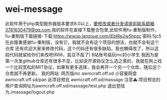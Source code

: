 # wei-message
此软件用于php类型服务器版本要求8.0以上，要修改或者分发请提前联系邮箱3781630479@qq.com,我的软件在直接下载整合包里,此软件用fu-重制版制作，fu-重制版下载链接-下载:https://wwuo.lanzoue.com/iEbWe2w5hpzc 密码:5jc5
在此隆重感谢fu-重制版，没有它，我就不会有这个项目的想法，也就不会有这个仓库
    还有欢迎大家来修改代码，这个代码还有很多缺陷，我也懒得改了，所以这段代码就留给你们来改吧(666，盐豆不盐了)
    B站账号癌玩mc的小学生
    我因为是第一次发github仓库还有很多不足，比如说开源协议怎么选之类的，我就在网上找一个比较宽松的MIT协议，如果有更多选择，我会再开一个另一个仓库，随后这个仓库就不再更新。
我的网站:
网页版mc awmcraft.off.sd
小容量网盘 awmcraft.off.sd/pan
此项目预览 awmcraft.off.sd/massage
注意⚠:项目预览的用户查询网址为awmcraft.off.sd/massage/test.php
退出登陆为./massage/logout.php
